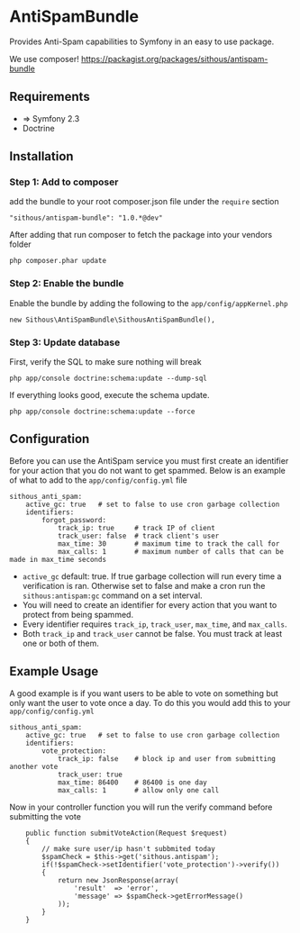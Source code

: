 AntiSpamBundle
==================================

Provides Anti-Spam capabilities to Symfony in an easy to use package.


We use composer! https://packagist.org/packages/sithous/antispam-bundle

## Requirements
- => Symfony 2.3
- Doctrine


## Installation

### Step 1: Add to composer

add the bundle to your root composer.json file under the `require` section
```
"sithous/antispam-bundle": "1.0.*@dev"
```
 After adding that run composer to fetch the package into your vendors folder
```
php composer.phar update
```

### Step 2: Enable the bundle

Enable the bundle by adding the following to the `app/config/appKernel.php`
```
new Sithous\AntiSpamBundle\SithousAntiSpamBundle(),
```

### Step 3: Update database

First, verify the SQL to make sure nothing will break
```
php app/console doctrine:schema:update --dump-sql
```
If everything looks good, execute the schema update.
```
php app/console doctrine:schema:update --force
```

## Configuration

Before you can use the AntiSpam service you must first create an identifier for your action that you do not want to get spammed. Below is an example of what to add to the `app/config/config.yml` file
```
sithous_anti_spam:
    active_gc: true   # set to false to use cron garbage collection
    identifiers:
        forgot_password:
            track_ip: true     # track IP of client
            track_user: false  # track client's user
            max_time: 30       # maximum time to track the call for
            max_calls: 1       # maximum number of calls that can be made in max_time seconds
```
* `active_gc` default: true. If true garbage collection will run every time a verification is ran. Otherwise set to false and make a cron run the `sithous:antispam:gc` command on a set interval.
* You will need to create an identifier for every action that you want to protect from being spammed.
* Every identifier requires `track_ip`, `track_user`, `max_time`, and `max_calls`.
* Both `track_ip` and `track_user` cannot be false. You must track at least one or both of them.

## Example Usage

A good example is if you want users to be able to vote on something but only want the user to vote once a day. To do this you would add this to your `app/config/config.yml`

```
sithous_anti_spam:
    active_gc: true   # set to false to use cron garbage collection
    identifiers:
        vote_protection:
            track_ip: false    # block ip and user from submitting another vote
            track_user: true
            max_time: 86400    # 86400 is one day
            max_calls: 1       # allow only one call
```
Now in your controller function you will run the verify command before submitting the vote
```
    public function submitVoteAction(Request $request)
    {
        // make sure user/ip hasn't subbmited today
        $spamCheck = $this->get('sithous.antispam');
        if(!$spamCheck->setIdentifier('vote_protection')->verify())
        {
            return new JsonResponse(array(
                'result'  => 'error',
                'message' => $spamCheck->getErrorMessage()
            ));
        }
    }
```
